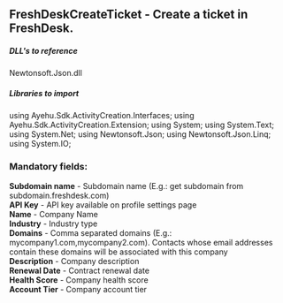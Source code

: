 ## FreshDeskCreateTicket - Create a ticket in FreshDesk.

##### DLL's to reference
Newtonsoft.Json.dll  

##### Libraries to import
using Ayehu.Sdk.ActivityCreation.Interfaces;
using Ayehu.Sdk.ActivityCreation.Extension;
using System;
using System.Text;
using System.Net;
using Newtonsoft.Json;
using Newtonsoft.Json.Linq;
using System.IO;

### Mandatory fields:

**Subdomain name**	- Subdomain name (E.g.: get subdomain from subdomain.freshdesk.com)  
**API Key**			- API key available on profile settings page  
**Name**			- Company Name  
**Industry**		- Industry type  
**Domains**			- Comma separated domains (E.g.: mycompany1.com,mycompany2.com). Contacts whose email addresses contain these domains will be associated with this company  
**Description**		- Company description  
**Renewal Date**	- Contract renewal date  
**Health Score**	- Company health score  
**Account Tier**	- Company account tier
